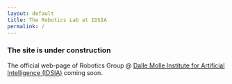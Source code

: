 ```yaml
---
layout: default
title: The Robotics Lab at IDSIA
permalink: /
---
```


### The site is under construction

The official web-page of Robotics Group @ [Dalle Molle Institute for Artificial Intelligence (IDSIA)](http://idsia.ch) coming soon.
